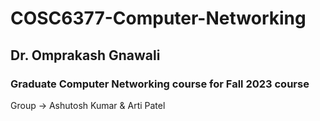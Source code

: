 # COSC6377-Computer-Networking
## Dr. Omprakash Gnawali

### Graduate Computer Networking course for Fall 2023 course

Group -> Ashutosh Kumar & Arti Patel
